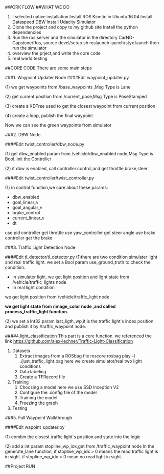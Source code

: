#WORK FLOW
##WHAT WE DO
1. I selected native installation
   Install ROS Kinetic in Ubuntu 16.04
   Install Dataspeed DBW
   Install Udacity Simulator
2. Clone the project and copy to my github site
   Install the python dependencies
3. Run the ros server and the simulator
   in the directory CarND-Capstone/Ros,
   source devel/setup.sh
   roslaunch launch/styx.launch
   then run the simulator
4. overview the prject,and write the core code
5. real world testing

##CORE CODE
There are some main steps

###1.  Waypoint Updater Node
####Edit waypoint_updater.py 

(1) we get waypoints from /base_waypoints ,Msg Type is Lane

(2) get current position from /current_pose,Msg Type is PoseStamped

(3) create a KDTree used to get the closest waypoint from current position

(4) create a loop, publish the final waypoint

Now we can see the green waypoints from simulator


###2. DBW Node

####Edit twist_controller/dbw_node.py 

(1) get dbw_enabled param from /vehicle/dbw_enabled node,Msg Type is Bool.
init the Controller

(2) if dbw is enabled, call controller.control,and get throttle,brake,steer

####Edit twist_controller/twist_controller.py

(1) in control function,we care about these params:
	
* dbw_enabled
* goal_linear_v
* goal_angular_v
* brake_control
* current_linear_v
* dt

use pid controller get throttle
use yaw_controller get steer angle
use brake controller get the brake

###3. Traffic Light Detection Node

####Edit tl_detector/tl_detector.py
(1)there are two condition simulater light and real traffic light. 
we set a Bool param use_ground_truth to check the condition.

* In simulater light.
we get light position and light state from /vehicle/traffic_lights node
* In real light condition

we get light position from /vehicle/traffic_light node

**we get light state from /image_color node ,and called process_traffic_light function.**

(2)
we set a Int32 param last_ligth_wp,it is the traffic light's index position.
and publish it by /traffic_waypoint node.


####4.light_classification
This part is a core function.
we referenced the link https://github.com/alex-lechner/Traffic-Light-Classification

1. Datasets
    1. Extract images from a ROSbag file
roscore
rosbag play -l ./just_traffic_light.bag
here we create simulator/real two light conditions
    2. Data labeling
    3. Create a TFRecord file
2. Training
    1. Choosing a model
here we use SSD Inception V2
    2. Configure the .config file of the model
    4. Training the model
    5. Freezing the graph
3. Testing


###5. Full Waypoint Walkthrough

####Edit wapoint_updater.py

(1) combin the closest traffic light's position and state into the logic

(2) add a int param stopline_wp_idx,get from /traffic_waypoint node 
In the generate_lane function, if  stopline_wp_idx > 0 means the read traffic light
is in sight. if stopline_wp_idx < 0 mean no read light in sight.

##Project RUN
